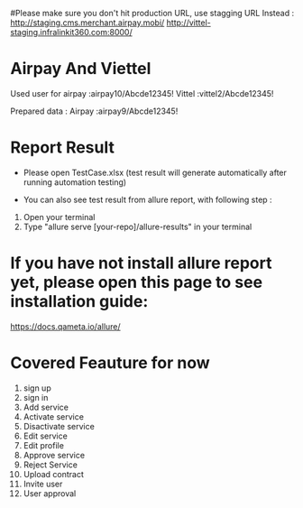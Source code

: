 #Please make sure you don't hit production URL, use stagging URL Instead :
http://staging.cms.merchant.airpay.mobi/
http://vittel-staging.infralinkit360.com:8000/

# Airpay And Viettel

Used user for 
airpay :airpay10/Abcde12345!
Vittel :vittel2/Abcde12345!

Prepared data :
Airpay :airpay9/Abcde12345!


# Report Result
- Please open TestCase.xlsx (test result will generate automatically after running automation testing)

- You can also see test result from allure report, with following step :
1. Open your terminal
2. Type "allure serve [your-repo]/allure-results" in your terminal

# If you have not install allure report yet, please open this page to see installation guide:
https://docs.qameta.io/allure/


# Covered Feauture for now
1. sign up
2. sign in
3. Add service
4. Activate service
5. Disactivate service
6. Edit service
7. Edit profile
8. Approve service 
9. Reject Service
10. Upload contract
11. Invite user
12. User approval 

